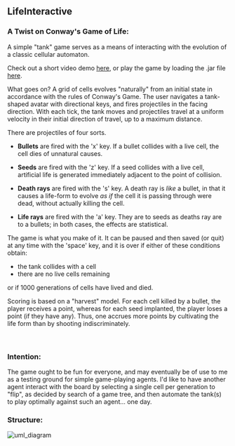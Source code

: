 ## LifeInteractive

### A Twist on Conway's Game of Life:

A simple "tank" game serves as a means of interacting with the evolution of a classic cellular automaton.<br />

Check out a short video demo [here](https://youtu.be/oIBqgyq9cdk), or play the game by loading the .jar file [here](/out/artifacts/LifeInteractive_jar/LifeInteractive.jar).

What goes on? A grid of cells evolves "naturally" from an initial state
in accordance with the rules of Conway's Game. 
The user navigates a tank-shaped avatar with directional keys, 
and fires projectiles in the facing direction. 
With each tick, the tank moves and projectiles travel at a uniform velocity in their
initial direction of travel, up to a maximum distance.

There are projectiles of four sorts. 
- **Bullets** are fired with the 'x' key. 
If a bullet collides with a live cell, the cell dies of unnatural causes. 

- **Seeds** are fired with the 'z' key. If a seed collides with a live cell, artificial
life is generated immediately adjacent to the point of collision.

- **Death rays** are fired with the 's' key. A death ray is *like* a bullet, 
in that it causes a life-form to evolve *as if* the cell it is passing through were dead, 
without actually killing the cell. 

- **Life rays** are fired with the 'a' key. They are
to seeds as deaths ray are to a bullets; in both cases, the effects
are statistical. <br /> 

The game is what you make of it. It can be paused and then saved (or quit) at any time with the 'space' key, 
and it is over if either of these conditions obtain:

- the tank collides with a cell
- there are no live cells remaining <br />

or if 1000 generations of cells have lived and died. 

Scoring is based on a "harvest" model. For each cell killed by a bullet, the player receives a point, whereas for each seed implanted,  the player loses a point (if they have any). Thus, one accrues more points
by cultivating the life form than by shooting indiscriminately.  
<br />
<br />

### Intention:
The game ought to be fun for everyone, and may eventually be of use to me as a testing ground for 
simple game-playing agents. I'd like to have another agent interact with the board by selecting a
single cell per generation to "flip", as decided by search of a game tree, and then
automate the tank(s) to play optimally against such an agent... one day.

### Structure:

![uml_diagram](https://raw.githubusercontent.com/ewantown/LifeInteractive/UML_Design_Diagram)
